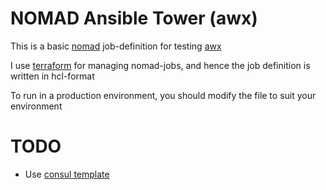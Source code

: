 # NOMAD Ansible Tower (awx)

This is a basic [nomad](https://www.nomadproject.io/) job-definition for testing [awx](https://github.com/ansible/awx)

I use [terraform](https://terraform.io/) for managing nomad-jobs, and hence the job definition is written in
hcl-format

To run in a production environment, you should modify the file to suit your
environment

# TODO
- Use [consul template](https://github.com/hashicorp/consul-template)
